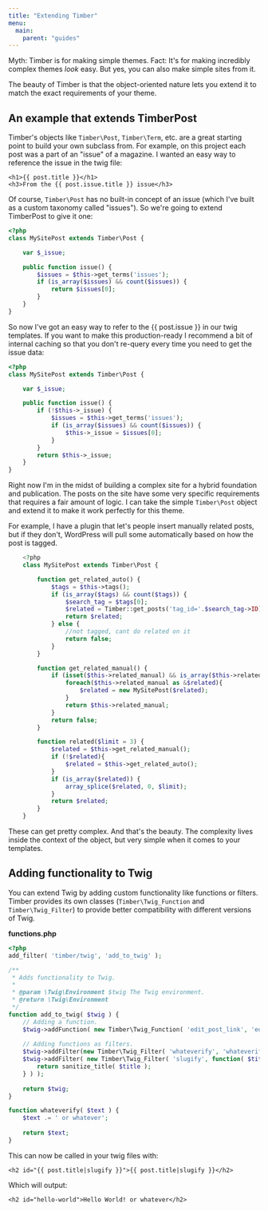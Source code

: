 ```yaml
---
title: "Extending Timber"
menu:
  main:
    parent: "guides"
---
```


Myth: Timber is for making simple themes. Fact: It's for making incredibly complex themes _look_ easy. But yes, you can also make simple sites from it.

The beauty of Timber is that the object-oriented nature lets you extend it to match the exact requirements of your theme.

## An example that extends TimberPost

Timber's objects like `Timber\Post`, `Timber\Term`, etc. are a great starting point to build your own subclass from. For example, on this project each post was a part of an "issue" of a magazine. I wanted an easy way to reference the issue in the twig file:


```twig
<h1>{{ post.title }}</h1>
<h3>From the {{ post.issue.title }} issue</h3>
```

Of course, `Timber\Post` has no built-in concept of an issue (which I've built as a custom taxonomy called "issues"). So we're going to extend TimberPost to give it one:

```php
<?php
class MySitePost extends Timber\Post {

	var $_issue;

	public function issue() {
		$issues = $this->get_terms('issues');
		if (is_array($issues) && count($issues)) {
			return $issues[0];
		}
	}
}
```

So now I've got an easy way to refer to the {{ post.issue }} in our twig templates. If you want to make this production-ready I recommend a bit of internal caching so that you don't re-query every time you need to get the
issue data:

```php
<?php
class MySitePost extends Timber\Post {

	var $_issue;

	public function issue() {
		if (!$this->_issue) {
			$issues = $this->get_terms('issues');
			if (is_array($issues) && count($issues)) {
				$this->_issue = $issues[0];
			}
		}
		return $this->_issue;
	}
}
```

Right now I'm in the midst of building a complex site for a hybrid foundation and publication. The posts on the site have some very specific requirements that requires a fair amount of logic. I can take the simple `Timber\Post` object and extend it to make it work perfectly for this theme.

For example, I have a plugin that let's people insert manually related posts, but if they don't, WordPress will pull some automatically based on how the post is tagged.

```php
	<?php
	class MySitePost extends Timber\Post {

		function get_related_auto() {
			$tags = $this->tags();
			if (is_array($tags) && count($tags)) {
				$search_tag = $tags[0];
				$related = Timber::get_posts('tag_id='.$search_tag->ID);
				return $related;
			} else {
				//not tagged, cant do related on it
				return false;
			}
		}

		function get_related_manual() {
			if (isset($this->related_manual) && is_array($this->related_manual)){
				foreach($this->related_manual as &$related){
					$related = new MySitePost($related);
				}
				return $this->related_manual;
			}
			return false;
		}

		function related($limit = 3) {
			$related = $this->get_related_manual();
			if (!$related){
				$related = $this->get_related_auto();
			}
			if (is_array($related)) {
				array_splice($related, 0, $limit);
			}
			return $related;
		}
	}
```

These can get pretty complex. And that's the beauty. The complexity lives inside the context of the object, but very simple when it comes to your templates.

## Adding functionality to Twig

You can extend Twig by adding custom functionality like functions or filters. Timber provides its own classes (`Timber\Twig_Function` and `Timber\Twig_Filter`) to provide better compatibility with different versions of Twig.

**functions.php**

```php
<?php
add_filter( 'timber/twig', 'add_to_twig' );

/**
 * Adds functionality to Twig.
 * 
 * @param \Twig\Environment $twig The Twig environment.
 * @return \Twig\Environment
 */
function add_to_twig( $twig ) {
    // Adding a function.
    $twig->addFunction( new Timber\Twig_Function( 'edit_post_link', 'edit_post_link' ) );
    
    // Adding functions as filters.
    $twig->addFilter(new Timber\Twig_Filter( 'whateverify', 'whateverify' ) );
    $twig->addFilter( new Timber\Twig_Filter( 'slugify', function( $title ) {
        return sanitize_title( $title );
    } ) );
    
    return $twig;
}

function whateverify( $text ) {
    $text .= ' or whatever';
    
    return $text;
}
```

This can now be called in your twig files with:

```twig
<h2 id="{{ post.title|slugify }}">{{ post.title|slugify }}</h2>
```

Which will output:

```twig
<h2 id="hello-world">Hello World! or whatever</h2>
```
